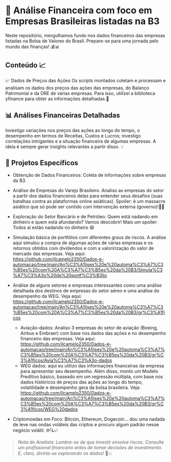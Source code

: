 # 🚀 Análise Financeira com foco em Empresas Brasileiras listadas na B3
Neste repositório, mergulhamos fundo nos dados financeiros das empresas listadas na Bolsa de Valores do Brasil. Prepare-se para uma jornada pelo mundo das finanças! 💰📊

## Conteúdo 📈
📈 Dados de Preços das Ações
Os scripts montados coletam e processam e analisam os dados dos preços das ações das empresas, do Balanço Patrimonial e da DRE de várias empresas. Para isso, utilizei a biblioteca yfinance para obter as informações detalhadas.💪

## 📊 Análises Financeiras Detalhadas
Investigo variações nos preços das ações ao longo do tempo, o desempenho em termos de Receitas, Custos e Lucros; investigo correlações intrigantes e a situação financeira de algumas empresas. A ideia é sempre gerar insights relevantes a partir disso. 💡

## 🌟 Projetos Específicos
- Obtenção de Dados Financeiros: Coleta de informações sobre empresas da B3.
  
- Análise de Empresas do Varejo Brasileiro. Analiso as empresas do setor a partir dos dados financeiros delas para entender seus desafios (suas batalhas contra as plataformas online asiáticas). Spoiler: é um massacre asiático que só pode ser contido com intervenção externa (governo)!🤫😉

- Exploração do Setor Bancário e de Petróleo: Quem está nadando em dinheiro e quem está afundando? Vamos descobrir! Mais um spoiler: Todos aí estão nadando no dinheiro 😅
  
- Simulação básica de portfólios com diferentes graus de riscos. A análise aqui simulou a compra de algumas ações de várias empresas e os retornos obtidos com dividendos e com a valorirização do valor de mercado das empresas. Veja aqui: https://github.com/jlcamelo2350/Dados-e-automacao/tree/main/An%C3%A1lises%20e%20automa%C3%A7%C3%B5es%20com%20A%C3%A7%C3%B5es%20da%20B3/Simula%C3%A7%C3%A3o%20de%20portf%C3%B3lio

  
- Análise de alguns setores e empresas interessantes como uma análise detalhada dos destinos de empresas do setor aéreo e uma análise do desempenho da WEG. Veja aqui: https://github.com/jlcamelo2350/Dados-e-automacao/tree/main/An%C3%A1lises%20e%20automa%C3%A7%C3%B5es%20com%20A%C3%A7%C3%B5es%20da%20B3/gr%C3%A1ficos
   - Aviação-dados: Analiso 3 empresas do setor de aviação (Boeing, Airbus e Embraer) com base nos dados das ações e no desempenho financeiro das empresas. Veja aqui: https://github.com/jlcamelo2350/Dados-e-automacao/tree/main/An%C3%A1lises%20e%20automa%C3%A7%C3%B5es%20com%20A%C3%A7%C3%B5es%20da%20B3/gr%C3%A1ficos/Avia%C3%A7%C3%A3o-dados
   - WEG dados: aqui eu utilizo das informações financeiras da empresa para apresentar seu desempenho. Além disso, monto um Modelo Preditivo básico, baseado em um regressão múltipla, com base nos dados históricos de preços das ações ao longo do tempo, volatilidade e desempenho gera da bolsa brasileira. Veja: https://github.com/jlcamelo2350/Dados-e-automacao/tree/main/An%C3%A1lises%20e%20automa%C3%A7%C3%B5es%20com%20A%C3%A7%C3%B5es%20da%20B3/gr%C3%A1ficos/WEG%20dados
  
- Criptomoedas em Foco: Bitcoin, Ethereum, Dogecoin… dou uma nadada de leve nas ondas voláteis das criptos e procuro algum padrão nesse negócio volátil. 🌐🔍📈 

> *Nota do Analista: Lembre-se de que investir envolve riscos. Consulte um profissional financeiro antes de tomar decisões de investimento. E, claro, divirta-se explorando os dados!* 🎉📈

